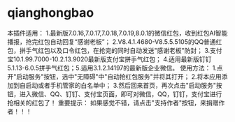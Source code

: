 # qianghongbao
本插件适用： 1.最新版7.0.16,7.0.17,7.0.18,7.0.19,8.0.1的微信红包，收到红包AI智能播报，抢完红包自动回复“感谢老板”； 2.V8.4.1.4680-V8.5.5.5105的QQ普通红包，拼手气红包以及口令红包，在抢完的同时自动发送"感谢老板"防封； 3.支付宝10.1.99.7000-10.2.13.9020最新版支付宝拼手气红包； 4.适用最新版钉钉5.1.13-6.0.5拼手气红包；5.适用3.1.2.14197的最新版企业微信。 使用方法： 1.点开"启动服务"按钮，选中"无障碍"中"自动抢红包服务"并将其打开； 2.将本应用添加到自启动或者手机管家的白名单中； 3.然后回来首页，再次点击"启动服务"按钮，进入微信、QQ、钉钉、支付宝页面，即可对微信，QQ，钉钉，支付宝进行抢相关的红包了！ 重要提示： 如果感觉不错，请点击"支持作者"按钮，来捐赠作者！！！
